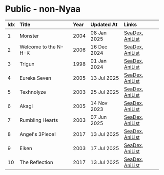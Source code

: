 # Public - non-Nyaa
| Idx | Title                | Year | Updated At  | Links                                                                            |
| :---| :--------------------| :----| :-----------| :--------------------------------------------------------------------------------|
| 1   | Monster              | 2004 | 08 Jan 2025 | [SeaDex](https://releases.moe/19/), [AniList](https://anilist.co/anime/19)       |
| 2   | Welcome to the N-H-K | 2006 | 16 Dec 2024 | [SeaDex](https://releases.moe/1210/), [AniList](https://anilist.co/anime/1210)   |
| 3   | Trigun               | 1998 | 01 Jan 2024 | [SeaDex](https://releases.moe/6/), [AniList](https://anilist.co/anime/6)         |
| 4   | Eureka Seven         | 2005 | 13 Jul 2025 | [SeaDex](https://releases.moe/237/), [AniList](https://anilist.co/anime/237)     |
| 5   | Texhnolyze           | 2003 | 25 Jul 2025 | [SeaDex](https://releases.moe/26/), [AniList](https://anilist.co/anime/26)       |
| 6   | Akagi                | 2005 | 14 Nov 2023 | [SeaDex](https://releases.moe/658/), [AniList](https://anilist.co/anime/658)     |
| 7   | Rumbling Hearts      | 2003 | 07 Jun 2025 | [SeaDex](https://releases.moe/147/), [AniList](https://anilist.co/anime/147)     |
| 8   | Angel's 3Piece!      | 2017 | 13 Jul 2025 | [SeaDex](https://releases.moe/97683/), [AniList](https://anilist.co/anime/97683) |
| 9   | Eiken                | 2003 | 17 Jul 2025 | [SeaDex](https://releases.moe/788/), [AniList](https://anilist.co/anime/788)     |
| 10  | The Reflection       | 2017 | 13 Jul 2025 | [SeaDex](https://releases.moe/21461/), [AniList](https://anilist.co/anime/21461) |